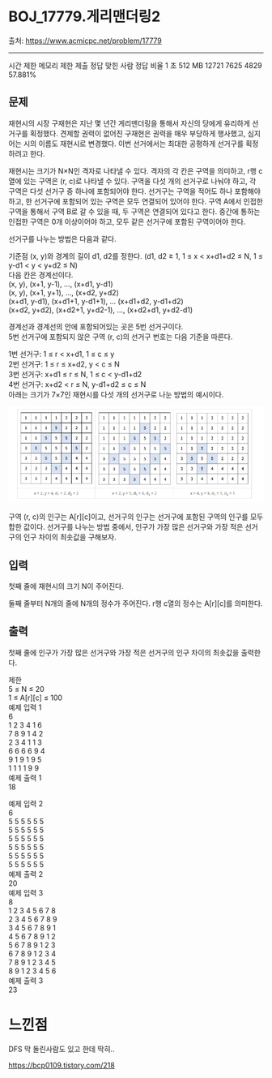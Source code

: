 # BOJ_17779.게리맨더링2

출처: https://www.acmicpc.net/problem/17779

---
시간 제한	메모리 제한	제출	정답	맞힌 사람	정답 비율
1 초	512 MB	12721	7625	4829	57.881%

## 문제
재현시의 시장 구재현은 지난 몇 년간 게리맨더링을 통해서 자신의 당에게 유리하게 선거구를 획정했다. 견제할 권력이 없어진 구재현은 권력을 매우 부당하게 행사했고, 심지어는 시의 이름도 재현시로 변경했다. 이번 선거에서는 최대한 공평하게 선거구를 획정하려고 한다.

재현시는 크기가 N×N인 격자로 나타낼 수 있다. 격자의 각 칸은 구역을 의미하고, r행 c열에 있는 구역은 (r, c)로 나타낼 수 있다. 구역을 다섯 개의 선거구로 나눠야 하고, 각 구역은 다섯 선거구 중 하나에 포함되어야 한다. 선거구는 구역을 적어도 하나 포함해야 하고, 한 선거구에 포함되어 있는 구역은 모두 연결되어 있어야 한다. 구역 A에서 인접한 구역을 통해서 구역 B로 갈 수 있을 때, 두 구역은 연결되어 있다고 한다. 중간에 통하는 인접한 구역은 0개 이상이어야 하고, 모두 같은 선거구에 포함된 구역이어야 한다.

선거구를 나누는 방법은 다음과 같다.  

기준점 (x, y)와 경계의 길이 d1, d2를 정한다. (d1, d2 ≥ 1, 1 ≤ x < x+d1+d2 ≤ N, 1 ≤ y-d1 < y < y+d2 ≤ N)  
다음 칸은 경계선이다.  
(x, y), (x+1, y-1), ..., (x+d1, y-d1)  
(x, y), (x+1, y+1), ..., (x+d2, y+d2)  
(x+d1, y-d1), (x+d1+1, y-d1+1), ... (x+d1+d2, y-d1+d2)  
(x+d2, y+d2), (x+d2+1, y+d2-1), ..., (x+d2+d1, y+d2-d1)  


경계선과 경계선의 안에 포함되어있는 곳은 5번 선거구이다.  
5번 선거구에 포함되지 않은 구역 (r, c)의 선거구 번호는 다음 기준을 따른다.  


1번 선거구: 1 ≤ r < x+d1, 1 ≤ c ≤ y  
2번 선거구: 1 ≤ r ≤ x+d2, y < c ≤ N  
3번 선거구: x+d1 ≤ r ≤ N, 1 ≤ c < y-d1+d2  
4번 선거구: x+d2 < r ≤ N, y-d1+d2 ≤ c ≤ N  
아래는 크기가 7×7인 재현시를 다섯 개의 선거구로 나눈 방법의 예시이다.

		
![alt text](image.png)



구역 (r, c)의 인구는 A[r][c]이고, 선거구의 인구는 선거구에 포함된 구역의 인구를 모두 합한 값이다. 선거구를 나누는 방법 중에서, 인구가 가장 많은 선거구와 가장 적은 선거구의 인구 차이의 최솟값을 구해보자.

## 입력
첫째 줄에 재현시의 크기 N이 주어진다.

둘째 줄부터 N개의 줄에 N개의 정수가 주어진다. r행 c열의 정수는 A[r][c]를 의미한다.

## 출력
첫째 줄에 인구가 가장 많은 선거구와 가장 적은 선거구의 인구 차이의 최솟값을 출력한다.

제한  
5 ≤ N ≤ 20  
1 ≤ A[r][c] ≤ 100  
예제 입력 1   
6  
1 2 3 4 1 6  
7 8 9 1 4 2  
2 3 4 1 1 3  
6 6 6 6 9 4  
9 1 9 1 9 5  
1 1 1 1 9 9  
예제 출력 1   
18  


예제 입력 2   
6  
5 5 5 5 5 5  
5 5 5 5 5 5  
5 5 5 5 5 5  
5 5 5 5 5 5  
5 5 5 5 5 5  
5 5 5 5 5 5  
예제 출력 2   
20   
예제 입력 3   
8   
1 2 3 4 5 6 7 8   
2 3 4 5 6 7 8 9   
3 4 5 6 7 8 9 1   
4 5 6 7 8 9 1 2    
5 6 7 8 9 1 2 3   
6 7 8 9 1 2 3 4  
7 8 9 1 2 3 4 5   
8 9 1 2 3 4 5 6  
예제 출력 3   
23  

# 느낀점
DFS 막 돌린사람도 있고 한데
딱히..


https://bcp0109.tistory.com/218